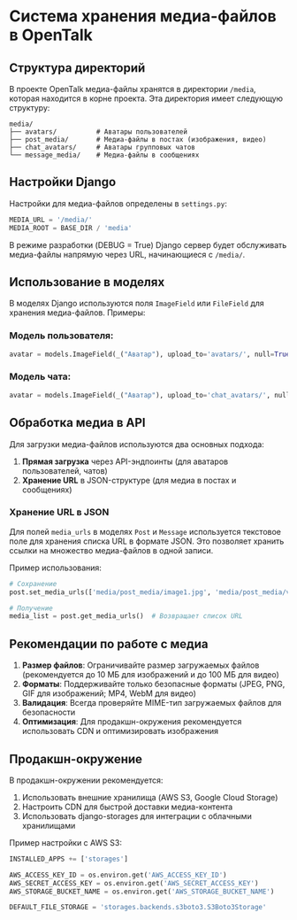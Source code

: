 # Система хранения медиа-файлов в OpenTalk

## Структура директорий

В проекте OpenTalk медиа-файлы хранятся в директории `/media`, которая находится в корне проекта. Эта директория имеет следующую структуру:

```
media/
├── avatars/          # Аватары пользователей
├── post_media/       # Медиа-файлы в постах (изображения, видео)
├── chat_avatars/     # Аватары групповых чатов
└── message_media/    # Медиа-файлы в сообщениях
```

## Настройки Django

Настройки для медиа-файлов определены в `settings.py`:

```python
MEDIA_URL = '/media/'
MEDIA_ROOT = BASE_DIR / 'media'
```

В режиме разработки (DEBUG = True) Django сервер будет обслуживать медиа-файлы напрямую через URL, начинающиеся с `/media/`.

## Использование в моделях

В моделях Django используются поля `ImageField` или `FileField` для хранения медиа-файлов. Примеры:

### Модель пользователя:
```python
avatar = models.ImageField(_("Аватар"), upload_to='avatars/', null=True, blank=True)
```

### Модель чата:
```python
avatar = models.ImageField(_("Аватар"), upload_to='chat_avatars/', null=True, blank=True)
```

## Обработка медиа в API

Для загрузки медиа-файлов используются два основных подхода:

1. **Прямая загрузка** через API-эндпоинты (для аватаров пользователей, чатов)
2. **Хранение URL** в JSON-структуре (для медиа в постах и сообщениях)

### Хранение URL в JSON

Для полей `media_urls` в моделях `Post` и `Message` используется текстовое поле для хранения списка URL в формате JSON. Это позволяет хранить ссылки на множество медиа-файлов в одной записи.

Пример использования:
```python
# Сохранение
post.set_media_urls(['media/post_media/image1.jpg', 'media/post_media/video1.mp4'])

# Получение
media_list = post.get_media_urls()  # Возвращает список URL
```

## Рекомендации по работе с медиа

1. **Размер файлов**: Ограничивайте размер загружаемых файлов (рекомендуется до 10 МБ для изображений и до 100 МБ для видео)
2. **Форматы**: Поддерживайте только безопасные форматы (JPEG, PNG, GIF для изображений; MP4, WebM для видео)
3. **Валидация**: Всегда проверяйте MIME-тип загружаемых файлов для безопасности
4. **Оптимизация**: Для продакшн-окружения рекомендуется использовать CDN и оптимизировать изображения

## Продакшн-окружение

В продакшн-окружении рекомендуется:
1. Использовать внешние хранилища (AWS S3, Google Cloud Storage)
2. Настроить CDN для быстрой доставки медиа-контента
3. Использовать django-storages для интеграции с облачными хранилищами

Пример настройки с AWS S3:
```python
INSTALLED_APPS += ['storages']

AWS_ACCESS_KEY_ID = os.environ.get('AWS_ACCESS_KEY_ID')
AWS_SECRET_ACCESS_KEY = os.environ.get('AWS_SECRET_ACCESS_KEY')
AWS_STORAGE_BUCKET_NAME = os.environ.get('AWS_STORAGE_BUCKET_NAME')

DEFAULT_FILE_STORAGE = 'storages.backends.s3boto3.S3Boto3Storage'
``` 
